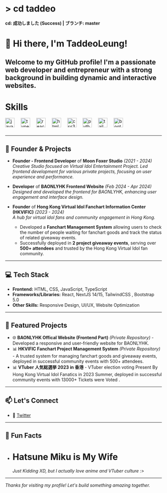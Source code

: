 # > cd taddeo
**cd: 成功しました (Success) | ブランチ: master**

# 👋 Hi there, I'm TaddeoLeung!

Welcome to my GitHub profile! I'm a passionate web developer and entrepreneur with a strong background in building dynamic and interactive websites.
---
# Skills

<div align="left">
  <img src="https://cdn.jsdelivr.net/gh/devicons/devicon/icons/javascript/javascript-original.svg" height="30" alt="javascript logo"  />
  <img width="12" />
  <img src="https://cdn.jsdelivr.net/gh/devicons/devicon/icons/typescript/typescript-original.svg" height="30" alt="typescript logo"  />
  <img width="12" />
  <img src="https://cdn.jsdelivr.net/gh/devicons/devicon/icons/react/react-original.svg" height="30" alt="react logo"  />
  <img width="12" />
  <img src="https://cdn.jsdelivr.net/gh/devicons/devicon/icons/html5/html5-original.svg" height="30" alt="html5 logo"  />
  <img width="12" />
  <img src="https://cdn.jsdelivr.net/gh/devicons/devicon/icons/css3/css3-original.svg" height="30" alt="css3 logo"  />
  <img width="12" />
  <img src="https://cdn.jsdelivr.net/gh/devicons/devicon/icons/python/python-original.svg" height="30" alt="python logo"  />
  <img width="12" />
  <img src="https://cdn.jsdelivr.net/gh/devicons/devicon/icons/tailwindcss/tailwindcss-original-wordmark.svg" height="30" alt="tailwindcss logo"  />
  <img width="12" />
  <img src="https://cdn.jsdelivr.net/gh/devicons/devicon/icons/bootstrap/bootstrap-original.svg" height="30" alt="bootstrap logo"  />
</div>

###

<div align="left">
</div>

###

---

## 🏢 Founder & Projects

- **Founder - Frontend Developer** of **Moon Foxer Studio** *(2021 - 2024)*  
  *Creative Studio focused on Virtual Idol Entertainment Project.*
  *Led frontend development for various private projects, focusing on user experience and performance.*

- **Developer** of **BAONLYHK Frontend Website** *(Feb 2024 - Apr 2024)*  
  *Designed and developed the frontend for BAONLYHK, enhancing user engagement and interface design.*
  
- **Founder** of **Hong Kong Virtual Idol Fanchart Information Center (HKVIFIC)** *(2023 - 2024)*  
  *A hub for virtual idol fans and community engagement in Hong Kong.*
  
  - Developed a **Fanchart Management System** allowing users to check the number of people waiting for fanchart goods and track the status of related giveaway events.  
  - Successfully deployed in **2 project giveaway events**, serving over **500+ attendees** and trusted by the Hong Kong Virtual Idol fan community.

---

## 💻 Tech Stack

- **Frontend:** HTML, CSS, JavaScript, TypeScript  
- **Frameworks/Libraries:** React, NextJS 14/15, TailwindCSS , Bootstrap 5.0 
- **Other Skills:** Responsive Design, UI/UX, Website Optimization

---

## 🚀 Featured Projects

- 🌐 **BAONLYHK Offical Website (Frontend Part)** *(Private Repository)* - Developed a responsive and user-friendly website for BAONLYHK.  
- 📊 **HKVIFIC Fanchart Project Management System** *(Private Repository)* - A trusted system for managing fanchart goods and giveaway events, deployed in successful community events with 500+ attendees.  
- 📊 **VTuber 人気総選挙 2023 in 香港** - VTuber election voting Present By Hong Kong Virtual Idol Fanatics in 2023 Summer, deployed in successful community events with 13000+ Tickets were Voted .  


---

## 📫 Let's Connect

- 💼 [Twitter](https://www.x.com/TaddeoLeung01)  

---

## 🎨 Fun Facts

- # Hatsune Miku is My Wife  
  *Just Kidding XD, but I actually love anime and VTuber culture :>*

---

*Thanks for visiting my profile! Let's build something amazing together.*

